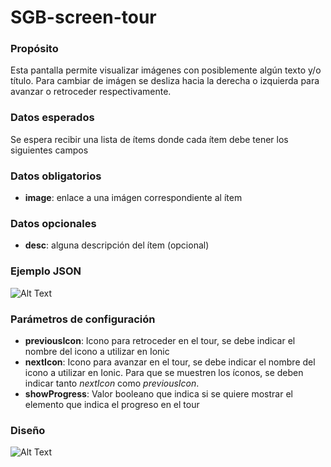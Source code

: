 <h1> SGB-screen-tour </h1>

<h3> Propósito </h3>

Esta pantalla permite visualizar imágenes con posiblemente algún texto y/o título. Para cambiar de imágen se desliza hacia la derecha o izquierda para avanzar o retroceder respectivamente.  

<h3> Datos esperados </h3>

Se espera recibir una lista de ítems donde cada ítem debe tener los siguientes campos 

<h3> Datos obligatorios </h3>

- **image**: enlace a una imágen correspondiente al ítem

<h3> Datos opcionales</h3>

- **desc**: alguna descripción del ítem (opcional)

<h3> Ejemplo JSON </h3>

![Alt Text](https://s3.amazonaws.com/megazord-framework/json+screenshots/json-tour.png)

<h3> Parámetros de configuración </h3>

- **previousIcon**: Icono para retroceder en el tour, se debe indicar el nombre del icono a utilizar en Ionic
- **nextIcon**: Icono para avanzar en el tour, se debe indicar el nombre del icono a utilizar en Ionic.  Para que se muestren los íconos, se deben indicar tanto *nextIcon* como *previousIcon*.
- **showProgress**: Valor booleano que indica si se quiere mostrar el elemento que indica el progreso en el tour

<h3> Diseño </h3>

![Alt Text](https://s3.amazonaws.com/megazord-framework/balsamiq+mockups/sgb-screen-tour.png)

